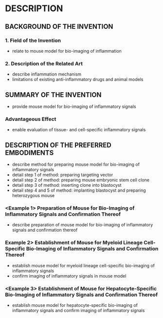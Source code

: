 # DESCRIPTION

## BACKGROUND OF THE INVENTION

### 1. Field of the Invention

- relate to mouse model for bio-imaging of inflammation

### 2. Description of the Related Art

- describe inflammation mechanism
- limitations of existing anti-inflammatory drugs and animal models

## SUMMARY OF THE INVENTION

- provide mouse model for bio-imaging of inflammatory signals

### Advantageous Effect

- enable evaluation of tissue- and cell-specific inflammatory signals

## DESCRIPTION OF THE PREFERRED EMBODIMENTS

- describe method for preparing mouse model for bio-imaging of inflammatory signals
- detail step 1 of method: preparing targeting vector
- detail step 2 of method: preparing mouse embryonic stem cell clone
- detail step 3 of method: inserting clone into blastocyst
- detail step 4 and 5 of method: implanting blastocyst and preparing heterozygous mouse

### <Example 1> Preparation of Mouse for Bio-Imaging of Inflammatory Signals and Confirmation Thereof

- describe preparation of mouse model for bio-imaging of inflammatory signals and confirmation thereof

### Example 2> Establishment of Mouse for Myeloid Lineage Cell-Specific Bio-Imaging of Inflammatory Signals and Confirmation Thereof

- establish mouse model for myeloid lineage cell-specific bio-imaging of inflammatory signals
- confirm imaging of inflammatory signals in mouse model

### <Example 3> Establishment of Mouse for Hepatocyte-Specific Bio-Imaging of Inflammatory Signals and Confirmation Thereof

- establish mouse model for hepatocyte-specific bio-imaging of inflammatory signals and confirm imaging of inflammatory signals


